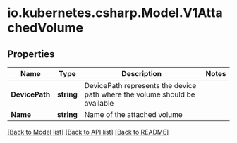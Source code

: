# io.kubernetes.csharp.Model.V1AttachedVolume
## Properties

Name | Type | Description | Notes
------------ | ------------- | ------------- | -------------
**DevicePath** | **string** | DevicePath represents the device path where the volume should be available | 
**Name** | **string** | Name of the attached volume | 

[[Back to Model list]](../README.md#documentation-for-models) [[Back to API list]](../README.md#documentation-for-api-endpoints) [[Back to README]](../README.md)

